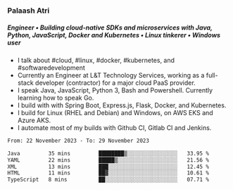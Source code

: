 ### Palaash Atri

##### Engineer • Building cloud-native SDKs and microservices with Java, Python, JavaScript, Docker and Kubernetes • Linux tinkerer • Windows user

- I talk about #cloud, #linux, #docker, #kubernetes, and #softwaredevelopment
- Currently an Engineer at L&T Technology Services, working as a full-stack developer (contractor) for a major cloud PaaS provider.
- I speak Java, JavaScript, Python 3, Bash and Powershell. Currently learning how to speak Go.
- I build with with Spring Boot, Express.js, Flask, Docker, and Kubernetes.
- I build for Linux (RHEL and Debian) and Windows, on AWS EKS and Azure AKS.
- I automate most of my builds with Github CI, Gitlab CI and Jenkins.

<!--
**palaashatri/palaashatri** is a ✨ _special_ ✨ repository because its `README.md` (this file) appears on your GitHub profile.

Here are some ideas to get you started:

- 🔭 I’m currently working on ...
- 🌱 I’m currently learning ...
- 👯 I’m looking to collaborate on ...
- 🤔 I’m looking for help with ...
- 💬 Ask me about ...
- 📫 How to reach me: ...
- 😄 Pronouns: ...
- ⚡ Fun fact: ...
-->

<!--START_SECTION:waka-->

```txt
From: 22 November 2023 - To: 29 November 2023

Java         35 mins         ████████▒░░░░░░░░░░░░░░░░   33.95 %
YAML         22 mins         █████▒░░░░░░░░░░░░░░░░░░░   21.56 %
XML          13 mins         ███░░░░░░░░░░░░░░░░░░░░░░   12.45 %
HTML         11 mins         ██▓░░░░░░░░░░░░░░░░░░░░░░   10.61 %
TypeScript   8 mins          ██░░░░░░░░░░░░░░░░░░░░░░░   07.71 %
```

<!--END_SECTION:waka-->
